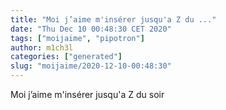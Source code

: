 ```yaml
---
title: "Moi j’aime m'insérer jusqu'a Z du ..."
date: "Thu Dec 10 00:48:30 CET 2020"
tags: ["moijaime", "pipotron"]
author: m1ch3l
categories: ["generated"]
slug: "moijaime/2020-12-10-00:48:30"
---
```


Moi j’aime m'insérer jusqu'a Z du soir
